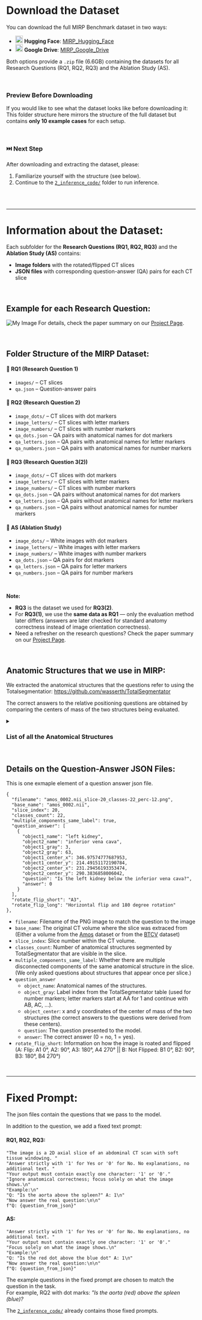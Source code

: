 # **Download the Dataset**

You can download the full MIRP Benchmark dataset in two ways:  

- <img src="https://huggingface.co/front/assets/huggingface_logo-noborder.svg" alt="Hugging Face" height="20"/> **Hugging Face**: [MIRP_Hugging_Face](https://huggingface.co/datasets/Wolfda95/MIRP_Your_Other_Left/tree/main)  
- <img src="https://upload.wikimedia.org/wikipedia/commons/d/da/Google_Drive_logo.png" alt="Google Drive" height="20"/> **Google Drive**: [MIRP_Google_Drive](https://drive.google.com/file/d/1ILjP6koHgHI7pkXcoce70nNncyz-48KM/view)  

Both options provide a `.zip` file (6.6GB) containing the datasets for all Research Questions (RQ1, RQ2, RQ3) and the Ablation Study (AS). 

<br/>

### **Preview Before Downloading**
If you would like to see what the dataset looks like before downloading it:  <br>
This folder structure here mirrors the structure of the full dataset but contains **only 10 example cases** for each setup.  

<br/>

### ⏭️ **Next Step**
After downloading and extracting the dataset, please:
1. Familiarize yourself with the structure (see below).  
2. Continue to the [`2_inference_code/`](https://github.com/Wolfda95/MIRP_Benchmark/tree/main/2_inference_code) folder to run inference.
 

<br/> <br/>

---
# Information about the Dataset: 

Each subfolder for the **Research Questions (RQ1, RQ2, RQ3)** and the **Ablation Study (AS)** contains:  
- **Image folders** with the rotated/flipped CT slices  
- **JSON files** with corresponding question-answer (QA) pairs for each CT slice

<br/>

## Example for each Research Question: 
![My Image](../static/RQs.PNG)
For details, check the paper summary on our [Project Page](https://wolfda95.github.io/your_other_left/).

<br/>

## Folder Structure of the MIRP Dataset: 

#### 📁 **RQ1 (Research Question 1)**  
- `images/` – CT slices  
- `qa.json` – Question-answer pairs

#### 📁 **RQ2 (Research Question 2)**  
- `image_dots/` – CT slices with dot markers  
- `image_letters/` – CT slices with letter markers  
- `image_numbers/` – CT slices with number markers  
- `qa_dots.json` – QA pairs with anatomical names for dot markers
- `qa_letters.json` – QA pairs with anatomical names for letter markers  
- `qa_numbers.json` – QA pairs with anatomical names for number markers  

#### 📁 **RQ3 (Research Question 3(2))**  
- `image_dots/` – CT slices with dot markers  
- `image_letters/` – CT slices with letter markers  
- `image_numbers/` – CT slices with number markers  
- `qa_dots.json` – QA pairs without anatomical names for dot markers 
- `qa_letters.json` – QA pairs without anatomical names for letter markers  
- `qa_numbers.json` – QA pairs without anatomical names for number markers  

#### 📁 **AS (Ablation Study)**  
- `image_dots/` – White images with dot markers  
- `image_letters/` – White images with letter markers  
- `image_numbers/` – White images with number markers  
- `qa_dots.json` – QA pairs for dot markers 
- `qa_letters.json` – QA pairs for letter markers  
- `qa_numbers.json` – QA pairs for number markers

<br/>

**Note:**  
- **RQ3** is the dataset we used for **RQ3(2)**.  
- For **RQ3(1)**, we use the **same data as RQ1** — only the evaluation method later differs (answers are later checked for standard anatomy correctness instead of image orientation correctness). 
- Need a refresher on the research questions? Check the paper summary on our [Project Page](https://wolfda95.github.io/your_other_left/).

<br/>

## Anatomic Structures that we use in MIRP: 
We extracted the anatomical structures that the questions refer to using the Totalsegmentatior: https://github.com/wasserth/TotalSegmentator

The correct answers to the relative positioning questions are obtained by comparing the centers of mass of the two structures being evaluated. 

<details>
<summary><h3>List of all the Anatomical Structures</h3></summary>

Here is the list of all the structures (we have grouped the different vertebrae and ribs together): 

  |Index|TotalSegmentator name
  |:-----|:-----|
  1 | spleen |
  2 | kidney_right |
  3 | kidney_left |
  4 | gallbladder |
  5 | liver |
  6 | stomach |
  7 | pancreas |
  8 | adrenal_gland_right | 
  9 | adrenal_gland_left | 
  10 | lung_upper_lobe_left | 
  11 | lung_lower_lobe_left | 
  12 | lung_upper_lobe_right |
  13 | lung_middle_lobe_right | 
  14 | lung_lower_lobe_right | 
  15 | esophagus |
  16 | trachea |
  17 | thyroid_gland |
  18 | small_bowel | 
  19 | duodenum |
  20 | colon |
  21 | urinary_bladder |
  22 | prostate |
  23 | kidney_cyst_left |
  24 | kidney_cyst_right |
  25 | sacrum |
  26 | vertebrae |
  51 | heart |
  52 | aorta |
  53 | pulmonary_vein |
  54 | brachiocephalic_trunk |
  55 | subclavian_artery_right |
  56 | subclavian_artery_left |
  57 | common_carotid_artery_right |
  58 | common_carotid_artery_left |
  59 | brachiocephalic_vein_left |
  60 | brachiocephalic_vein_right |
  61 | atrial_appendage_left |
  62 | superior_vena_cava |
  63 | inferior_vena_cava |
  64 | portal_vein_and_splenic_vein |
  65 | iliac_artery_left |
  66 | iliac_artery_right |
  67 | iliac_vena_left |
  68 | iliac_vena_right |
  69 | humerus_left |
  70 | humerus_right |
  71 | scapula_left |
  72 | scapula_right |
  73 | clavicula_left |
  74 | clavicula_right | 
  75 | femur_left |
  76 | femur_right |
  77 | hip_left |
  78 | hip_right |
  79 | spinal_cord |
  80 | gluteus_maximus_left |
  81 | gluteus_maximus_right | 
  82 | gluteus_medius_left | 
  83 | gluteus_medius_right |
  84 | gluteus_minimus_left | 
  85 | gluteus_minimus_right | 
  86 | autochthon_left |
  87 | autochthon_right |
  88 | iliopsoas_left |
  89 | iliopsoas_right | 
  90 | brain |
  91 | skull |
  92 | rib_left |
  93 | rib_right |
  116 | sternum |
  117 | costal_cartilages |
  
</details>

<br/>

## Details on the Question-Answer JSON Files:
This is one exmaple element of a question answer json file. 
  ```
  {
    "filename": "amos_0002.nii_slice-20_classes-22_perc-12.png",
    "base_name": "amos_0002.nii",
    "slice_index": 20,
    "classes_count": 22,
    "multiple_components_same_label": true,
    "question_answer": [
      {
        "object1_name": "left kidney",
        "object2_name": "inferior vena cava",
        "object1_gray": 3,
        "object2_gray": 63,
        "object1_center_x": 346.97574777687953,
        "object1_center_y": 214.49151172190784,
        "object2_center_x": 231.29456193353474,
        "object2_center_y": 290.3836858006042,
        "question": "Is the left kidney below the inferior vena cava?",
        "answer": 0
      }
    ],
    "rotate_flip_short": "A3",
    "rotate_flip_long": "Horizontal flip and 180 degree rotation"
  },
```
- `filename`: Filename of the PNG image to match the question to the image
- `base_name`: The original CT volume where the slice was extraced from (Either a volume from the [Amos](https://zenodo.org/records/7155725) dataset or from the [BTCV](https://zenodo.org/records/1169361) dataset)
- `slice_index`: Slice number within the CT volume.
- `classes_count`: Number of anatomical structures segmented by TotalSegmentator that are visible in the slice.
- `multiple_components_same_label`: Whether there are multiple disconnected components of the same anatomical structure in the slice. (We only asked questions about structures that appear once per slice.)
- `question_answer`
  - `object_name`: Anatomical names of the structures.
  - `object_gray`: Label index from the TotalSegmentator table (used for number markers; letter markers start at AA for 1 and continue with AB, AC, …).
  - `object_center`: x and y coordinates of the center of mass of the two structures (the correct answers to the questions were derived from these centers).
  - `question`: The question presented to the model.
  - `answer`: The correct answer (0 = no, 1 = yes).
- `rotate_flip_short`: Information on how the image is roated and flipped (A: Flip: A1 0°, A2: 90°, A3: 180°, A4 270° || B: Not Flipped: B1 0°, B2: 90°, B3: 180°, B4 270°)

<br/>

----

# Fixed Prompt: 
The json files contain the questions that we pass to the model. 

In addition to the question, we add a fixed text prompt: 

#### RQ1, RQ2, RQ3: 
```
"The image is a 2D axial slice of an abdominal CT scan with soft tissue windowing. "
"Answer strictly with '1' for Yes or '0' for No. No explanations, no additional text. "
"Your output must contain exactly one character: '1' or '0'."
"Ignore anatomical correctness; focus solely on what the image shows.\n"
"Example:\n"
"Q: "Is the aorta above the spleen?" A: 1\n"
"Now answer the real question:\n\n"
f"Q: {question_from_json}"
```
#### AS: 
```
"Answer strictly with '1' for Yes or '0' for No. No explanations, no additional text. "
"Your output must contain exactly one character: '1' or '0'."
"Focus solely on what the image shows.\n"
"Example:\n"
"Q: "Is the red dot above the blue dot" A: 1\n"
"Now answer the real question:\n\n"
f"Q: {question_from_json}"
```
The example questions in the fixed prompt are chosen to match the question in the task. <br> 
For example, RQ2 with dot marks: <em>"Is the aorta (red) above the spleen (blue)?</em>  

The [`2_inference_code/`](2_inference_code) already contains those fixed prompts.



  
